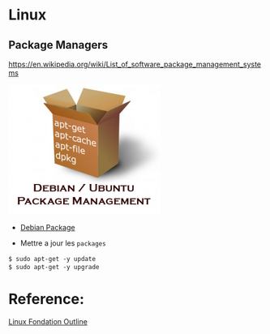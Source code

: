 # Linux

## Package Managers

https://en.wikipedia.org/wiki/List_of_software_package_management_systems

![alt tag](./package-management-300x257.png)

*  [Debian Package](https://doc.ubuntu-fr.org/dpkg)

* Mettre a jour les `packages`

```
$ sudo apt-get -y update
$ sudo apt-get -y upgrade
```


# Reference:

[Linux Fondation Outline](./LinuxFondationOutline.md)

